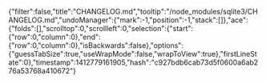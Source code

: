 {"filter":false,"title":"CHANGELOG.md","tooltip":"/node_modules/sqlite3/CHANGELOG.md","undoManager":{"mark":-1,"position":-1,"stack":[]},"ace":{"folds":[],"scrolltop":0,"scrollleft":0,"selection":{"start":{"row":0,"column":0},"end":{"row":0,"column":0},"isBackwards":false},"options":{"guessTabSize":true,"useWrapMode":false,"wrapToView":true},"firstLineState":0},"timestamp":1412779161905,"hash":"c927bdb6cab73d5f0600a6ab276a53768a410672"}